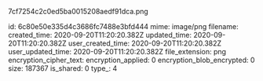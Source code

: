 7cf7254c2c0ed5ba0015208aedf91dca.png

id: 6c80e50e335d4c3686fc7488e3bfd444
mime: image/png
filename: 
created_time: 2020-09-20T11:20:20.382Z
updated_time: 2020-09-20T11:20:20.382Z
user_created_time: 2020-09-20T11:20:20.382Z
user_updated_time: 2020-09-20T11:20:20.382Z
file_extension: png
encryption_cipher_text: 
encryption_applied: 0
encryption_blob_encrypted: 0
size: 187367
is_shared: 0
type_: 4